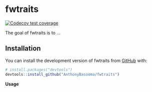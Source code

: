 
<!-- README.md is generated from README.Rmd. Please edit that file -->

# fwtraits

<!-- badges: start -->

[![Codecov test
coverage](https://codecov.io/gh/AnthonyBasooma/fwtraits/branch/master/graph/badge.svg)](https://app.codecov.io/gh/AnthonyBasooma/fwtraits?branch=master)
<!-- badges: end -->

The goal of fwtraits is to …

## Installation

You can install the development version of fwtraits from
[GitHub](https://github.com/) with:

``` r
# install.packages("devtools")
devtools::install_github("AnthonyBasooma/fwtraits")
```

**Usage**

